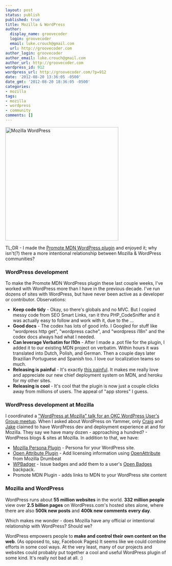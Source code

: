 ```yaml
---
layout: post
status: publish
published: true
title: Mozilla & WordPress
author:
  display_name: groovecoder
  login: groovecoder
  email: luke.crouch@gmail.com
  url: http://groovecoder.com
author_login: groovecoder
author_email: luke.crouch@gmail.com
author_url: http://groovecoder.com
wordpress_id: 912
wordpress_url: http://groovecoder.com/?p=912
date: '2012-08-20 13:36:05 -0500'
date_gmt: '2012-08-20 18:36:05 -0500'
categories:
- mozilla
tags:
- mozilla
- wordpress
- community
comments: []
---
```

<p><img class="aligncenter" title="Mozilla WordPress" src="https://dl.dropbox.com/u/21969365/images/mozilla_wordpress.png" alt="Mozilla WordPress" width="353" height="353" /></p>
<p>TL;DR - I made the <a href="http://wordpress.org/extend/plugins/promote-mdn/">Promote MDN WordPress plugin</a> and enjoyed it; why isn't(?) there a more intentional relationship between Mozilla &amp; WordPress communities?</p>
<h3>WordPress development</h3>
<p>To make the Promote MDN WordPress plugin these last couple weeks, I've worked with WordPress more than I have in the previous decade. I've run dozens of sites with WordPress, but have never been active as a developer or contributor. Observations:</p>
<ul>
<li><strong>Keep code tidy</strong> - Okay, so there's globals and no MVC. But I copied messy code from SEO Smart Links, ran it thru PHP_CodeSniffer and it was actually easy to follow and work with it, due to the ...</li>
<li><strong>Good docs</strong> - The codex has lots of good info. I Googled for stuff like "wordpress http get", "wordpress cache", and "wordpress i18n" and the codex docs always had what I needed.</li>
<li><strong>Can leverage Verbatim for l10n</strong> - After I made a .pot file for the plugin, I added it to our existing MDN project on verbatim. Within hours it was translated into Dutch, Polish, and German. Then a couple days later Brazilian Portuguese and Spanish too. I love our localization teams so much.</li>
<li><strong>Releasing is painful</strong> - It's exactly <a href="https://github.com/groovecoder/wp-promote-mdn/blob/master/RELEASE.txt">this painful</a>. It makes me really love and appreciate our new chief deployment system on MDN, and heroku for my other sites.</li>
<li><strong>Releasing is cool</strong> - It's cool that the plugin is now just a couple clicks away from millions of users. The appeal of "app stores" I guess.</li>
</ul>
<h3>WordPress development at Mozilla</h3>
<p>I coordinated a <a href="http://www.meetup.com/OKC-WordPress-Users-Group/events/68676562/">"WordPress at Mozilla" talk for an OKC WordPress User's Group meetup</a>. When I asked about WordPress on Yammer, only <a href="https://twitter.com/craigcook">Craig</a> and <a href="https://twitter.com/jake_maul">Jake</a> claimed to have WordPress dev and deployment experience at and for Mozilla. They say we have many dozen - approaching a hundred? - WordPress blogs &amp; sites at Mozilla. In addition to that, we have:</p>
<ul>
<li><a href="http://wordpress.org/extend/plugins/browserid/">Mozilla Persona Plugin</a> - Persona for your WordPress site.</li>
<li><a href="http://wordpress.org/extend/plugins/openattribute-for-wordpress/">Open Attribute Plugin</a> - Add licensing information using <a href="http://openattribute.com/">OpenAttribute</a> from Mozilla Drumbeat</li>
<li><a href="http://wordpress.org/extend/plugins/wpbadger/">WPBadger</a> - Issue badges and add them to a user's <a href="www.openbadges.org">Open Badges</a> backpack.</li>
<li>Promote MDN Plugin - adds links to MDN to your WordPress site content</li>
</ul>
<h3>Mozilla and WordPress</h3>
<p>WordPress runs about <strong>55 million websites</strong> in the world. <strong>332 million people</strong> view over <strong>2.5 billion pages</strong> on WordPress.com's hosted sites alone, where there are also <strong>500k new posts</strong> and <strong>400k new comments</strong> <strong>every day</strong>.</p>
<p>Which makes me wonder - does Mozilla have any official or intentional relationship with WordPress? Should we?</p>
<p>WordPress empowers people to <strong>make and control their own content on the web</strong>. (As opposed to, say, Facebook Pages) It seems like we could combine efforts in some cool ways. At the very least, many of our projects and websites could probably put together a cool and useful WordPress plugin of some kind. It's really not bad at all. :)</p>
